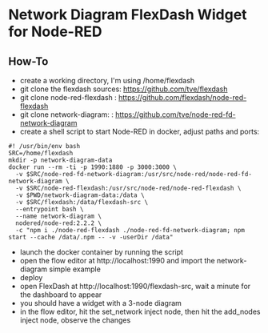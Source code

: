 Network Diagram FlexDash Widget for Node-RED
============================================

How-To
------

- create a working directory, I'm using /home/flexdash
- git clone the flexdash sources: https://github.com/tve/flexdash
- git clone node-red-flexdash : https://github.com/flexdash/node-red-flexdash
- git clone network-diagram: : https://github.com/tve/node-red-fd-network-diagram
- create a shell script to start Node-RED in docker, adjust paths and ports:
```
#! /usr/bin/env bash
SRC=/home/flexdash
mkdir -p network-diagram-data
docker run --rm -ti -p 1990:1880 -p 3000:3000 \
  -v $SRC/node-red-fd-network-diagram:/usr/src/node-red/node-red-fd-network-diagram \
  -v $SRC/node-red-flexdash:/usr/src/node-red/node-red-flexdash \
  -v $PWD/network-diagram-data:/data \
  -v $SRC/flexdash:/data/flexdash-src \
  --entrypoint bash \
  --name network-diagram \
  nodered/node-red:2.2.2 \
  -c "npm i ./node-red-flexdash ./node-red-fd-network-diagram; npm start --cache /data/.npm -- -v -userDir /data"
```
- launch the docker container by running the script
- open the flow editor at http://localhost:1990 and import the network-diagram simple example
- deploy
- open FlexDash at http://localhost:1990/flexdash-src, wait a minute for the dashboard to appear
- you should have a widget with a 3-node diagram
- in the flow editor, hit the set_network inject node, then hit the add_nodes inject node, observe the changes
